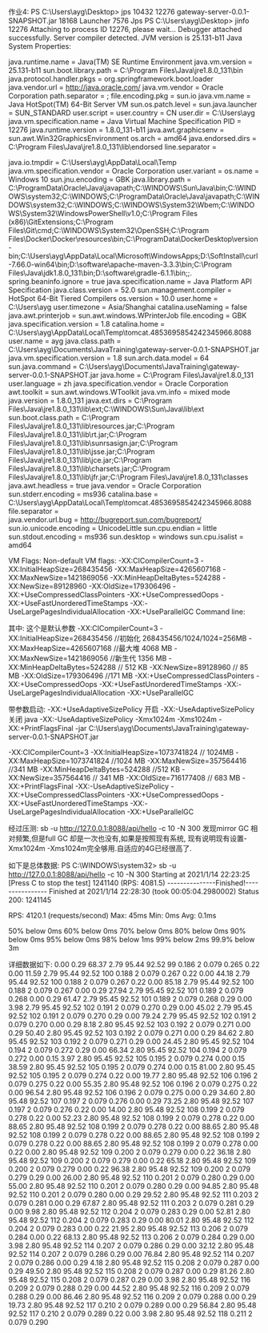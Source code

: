 作业4:
PS C:\Users\ayg\Desktop> jps
10432
12276 gateway-server-0.0.1-SNAPSHOT.jar
18168 Launcher
7576 Jps
PS C:\Users\ayg\Desktop> jinfo 12276
Attaching to process ID 12276, please wait...
Debugger attached successfully.
Server compiler detected.
JVM version is 25.131-b11
Java System Properties:

java.runtime.name = Java(TM) SE Runtime Environment
java.vm.version = 25.131-b11
sun.boot.library.path = C:\Program Files\Java\jre1.8.0_131\bin
java.protocol.handler.pkgs = org.springframework.boot.loader
java.vendor.url = http://java.oracle.com/
java.vm.vendor = Oracle Corporation
path.separator = ;
file.encoding.pkg = sun.io
java.vm.name = Java HotSpot(TM) 64-Bit Server VM
sun.os.patch.level =
sun.java.launcher = SUN_STANDARD
user.script =
user.country = CN
user.dir = C:\Users\ayg
java.vm.specification.name = Java Virtual Machine Specification
PID = 12276
java.runtime.version = 1.8.0_131-b11
java.awt.graphicsenv = sun.awt.Win32GraphicsEnvironment
os.arch = amd64
java.endorsed.dirs = C:\Program Files\Java\jre1.8.0_131\lib\endorsed
line.separator =

java.io.tmpdir = C:\Users\ayg\AppData\Local\Temp\
java.vm.specification.vendor = Oracle Corporation
user.variant =
os.name = Windows 10
sun.jnu.encoding = GBK
java.library.path = C:\ProgramData\Oracle\Java\javapath;C:\WINDOWS\Sun\Java\bin;C:\WINDOWS\system32;C:\WINDOWS;C:\ProgramData\Oracle\Java\javapath;C:\WINDOWS\system32;C:\WINDOWS;C:\WINDOWS\System32\Wbem;C:\WINDOWS\System32\WindowsPowerShell\v1.0\;C:\Program Files (x86)\GitExtensions\;C:\Program Files\Git\cmd;C:\WINDOWS\System32\OpenSSH\;C:\Program Files\Docker\Docker\resources\bin;C:\ProgramData\DockerDesktop\version-bin;C:\Users\ayg\AppData\Local\Microsoft\WindowsApps;D:\SoftInstall\curl-7.66.0-win64\bin;D:\software\apache-maven-3.3.3\bin;C:\Program Files\Java\jdk1.8.0_131\\bin;D:\software\gradle-6.1.1\bin;;.
spring.beaninfo.ignore = true
java.specification.name = Java Platform API Specification
java.class.version = 52.0
sun.management.compiler = HotSpot 64-Bit Tiered Compilers
os.version = 10.0
user.home = C:\Users\ayg
user.timezone = Asia/Shanghai
catalina.useNaming = false
java.awt.printerjob = sun.awt.windows.WPrinterJob
file.encoding = GBK
java.specification.version = 1.8
catalina.home = C:\Users\ayg\AppData\Local\Temp\tomcat.4853695854242345966.8088
user.name = ayg
java.class.path = C:\Users\ayg\Documents\JavaTraining\gateway-server-0.0.1-SNAPSHOT.jar
java.vm.specification.version = 1.8
sun.arch.data.model = 64
sun.java.command = C:\Users\ayg\Documents\JavaTraining\gateway-server-0.0.1-SNAPSHOT.jar
java.home = C:\Program Files\Java\jre1.8.0_131
user.language = zh
java.specification.vendor = Oracle Corporation
awt.toolkit = sun.awt.windows.WToolkit
java.vm.info = mixed mode
java.version = 1.8.0_131
java.ext.dirs = C:\Program Files\Java\jre1.8.0_131\lib\ext;C:\WINDOWS\Sun\Java\lib\ext
sun.boot.class.path = C:\Program Files\Java\jre1.8.0_131\lib\resources.jar;C:\Program Files\Java\jre1.8.0_131\lib\rt.jar;C:\Program Files\Java\jre1.8.0_131\lib\sunrsasign.jar;C:\Program Files\Java\jre1.8.0_131\lib\jsse.jar;C:\Program Files\Java\jre1.8.0_131\lib\jce.jar;C:\Program Files\Java\jre1.8.0_131\lib\charsets.jar;C:\Program Files\Java\jre1.8.0_131\lib\jfr.jar;C:\Program Files\Java\jre1.8.0_131\classes
java.awt.headless = true
java.vendor = Oracle Corporation
sun.stderr.encoding = ms936
catalina.base = C:\Users\ayg\AppData\Local\Temp\tomcat.4853695854242345966.8088
file.separator = \
java.vendor.url.bug = http://bugreport.sun.com/bugreport/
sun.io.unicode.encoding = UnicodeLittle
sun.cpu.endian = little
sun.stdout.encoding = ms936
sun.desktop = windows
sun.cpu.isalist = amd64

VM Flags:
Non-default VM flags: -XX:CICompilerCount=3 -XX:InitialHeapSize=268435456 -XX:MaxHeapSize=4265607168 -XX:MaxNewSize=1421869056 -XX:MinHeapDeltaBytes=524288 -XX:NewSize=89128960 -XX:OldSize=179306496 -XX:+UseCompressedClassPointers -XX:+UseCompressedOops -XX:+UseFastUnorderedTimeStamps -XX:-UseLargePagesIndividualAllocation -XX:+UseParallelGC
Command line:

其中: 这个是默认参数 
-XX:CICompilerCount=3 
-XX:InitialHeapSize=268435456  //初始化 268435456/1024/1024=256MB
-XX:MaxHeapSize=4265607168  //最大堆 4068 MB
-XX:MaxNewSize=1421869056  //新生代 1356 MB
-XX:MinHeapDeltaBytes=524288  // 512 KB
-XX:NewSize=89128960  // 85 MB
-XX:OldSize=179306496  //171 MB
-XX:+UseCompressedClassPointers 
-XX:+UseCompressedOops 
-XX:+UseFastUnorderedTimeStamps 
-XX:-UseLargePagesIndividualAllocation 
-XX:+UseParallelGC

带参数启动:
-XX:+UseAdaptiveSizePolicy 开启
-XX:-UseAdaptiveSizePolicy 关闭
java -XX:-UseAdaptiveSizePolicy -Xmx1024m -Xms1024m  -XX:+PrintFlagsFinal -jar  C:\Users\ayg\Documents\JavaTraining\gateway-server-0.0.1-SNAPSHOT.jar

-XX:CICompilerCount=3 
-XX:InitialHeapSize=1073741824  // 1024MB
-XX:MaxHeapSize=1073741824  //1024 MB
-XX:MaxNewSize=357564416  //341 MB
-XX:MinHeapDeltaBytes=524288 //512 KB
-XX:NewSize=357564416  // 341 MB
-XX:OldSize=716177408  // 683 MB
-XX:+PrintFlagsFinal 
-XX:-UseAdaptiveSizePolicy 
-XX:+UseCompressedClassPointers 
-XX:+UseCompressedOops 
-XX:+UseFastUnorderedTimeStamps 
-XX:-UseLargePagesIndividualAllocation 
-XX:+UseParallelGC

经过压测:
sb -u http://127.0.0.1:8088/api/hello  -c 10 -N 300
发现mirror GC 相对频繁,但是full GC 却是一次也没有,如果是按照现有系统,
现有说明现有设置-Xmx1024m -Xms1024m完全够用.自适应的4G已经很高了.

如下是总体数据:
PS C:\WINDOWS\system32> sb -u http://127.0.0.1:8088/api/hello  -c 10 -N 300
Starting at 2021/1/14 22:23:25
[Press C to stop the test]
1241140 (RPS: 4081.5)
---------------Finished!----------------
Finished at 2021/1/14 22:28:30 (took 00:05:04.2980002)
Status 200:    1241145

RPS: 4120.1 (requests/second)
Max: 45ms
Min: 0ms
Avg: 0.1ms

  50%   below 0ms
  60%   below 0ms
  70%   below 0ms
  80%   below 0ms
  90%   below 0ms
  95%   below 0ms
  98%   below 1ms
  99%   below 2ms
99.9%   below 3m

详细数据如下:
 0.00   0.29  68.37   2.79  95.44  92.52     99    0.186     2    0.079    0.265
  0.22   0.00  11.59   2.79  95.44  92.52    100    0.188     2    0.079    0.267
  0.22   0.00  44.18   2.79  95.44  92.52    100    0.188     2    0.079    0.267
  0.22   0.00  85.18   2.79  95.44  92.52    100    0.188     2    0.079    0.267
  0.00   0.29  27.94   2.79  95.45  92.52    101    0.189     2    0.079    0.268
  0.00   0.29  61.47   2.79  95.45  92.52    101    0.189     2    0.079    0.268
  0.29   0.00   3.98   2.79  95.45  92.52    102    0.191     2    0.079    0.270
  0.29   0.00  45.02   2.79  95.45  92.52    102    0.191     2    0.079    0.270
  0.29   0.00  79.24   2.79  95.45  92.52    102    0.191     2    0.079    0.270
  0.00   0.29   8.18   2.80  95.45  92.52    103    0.192     2    0.079    0.271
  0.00   0.29  50.40   2.80  95.45  92.52    103    0.192     2    0.079    0.271
  0.00   0.29  84.62   2.80  95.45  92.52    103    0.192     2    0.079    0.271
  0.29   0.00  24.45   2.80  95.45  92.52    104    0.194     2    0.079    0.272
  0.29   0.00  66.34   2.80  95.45  92.52    104    0.194     2    0.079    0.272
  0.00   0.15   3.97   2.80  95.45  92.52    105    0.195     2    0.079    0.274
  0.00   0.15  38.59   2.80  95.45  92.52    105    0.195     2    0.079    0.274
  0.00   0.15  81.00   2.80  95.45  92.52    105    0.195     2    0.079    0.274
  0.22   0.00  19.77   2.80  95.48  92.52    106    0.196     2    0.079    0.275
  0.22   0.00  55.35   2.80  95.48  92.52    106    0.196     2    0.079    0.275
  0.22   0.00  96.54   2.80  95.48  92.52    106    0.196     2    0.079    0.275
  0.00   0.29  34.60   2.80  95.48  92.52    107    0.197     2    0.079    0.276
  0.00   0.29  73.25   2.80  95.48  92.52    107    0.197     2    0.079    0.276
  0.22   0.00  14.00   2.80  95.48  92.52    108    0.199     2    0.079    0.278
  0.22   0.00  52.23   2.80  95.48  92.52    108    0.199     2    0.079    0.278
  0.22   0.00  88.65   2.80  95.48  92.52    108    0.199     2    0.079    0.278
  0.22   0.00  88.65   2.80  95.48  92.52    108    0.199     2    0.079    0.278
  0.22   0.00  88.65   2.80  95.48  92.52    108    0.199     2    0.079    0.278
  0.22   0.00  88.65   2.80  95.48  92.52    108    0.199     2    0.079    0.278
  0.00   0.22   0.00   2.80  95.48  92.52    109    0.200     2    0.079    0.279
  0.00   0.22  36.18   2.80  95.48  92.52    109    0.200     2    0.079    0.279
  0.00   0.22  65.18   2.80  95.48  92.52    109    0.200     2    0.079    0.279
  0.00   0.22  96.38   2.80  95.48  92.52    109    0.200     2    0.079    0.279
  0.29   0.00  26.00   2.80  95.48  92.52    110    0.201     2    0.079    0.280
  0.29   0.00  55.00   2.80  95.48  92.52    110    0.201     2    0.079    0.280
  0.29   0.00  94.85   2.80  95.48  92.52    110    0.201     2    0.079    0.280
  0.00   0.29  29.52   2.80  95.48  92.52    111    0.203     2    0.079    0.281
  0.00   0.29  67.87   2.80  95.48  92.52    111    0.203     2    0.079    0.281
  0.29   0.00   9.98   2.80  95.48  92.52    112    0.204     2    0.079    0.283
  0.29   0.00  52.81   2.80  95.48  92.52    112    0.204     2    0.079    0.283
  0.29   0.00  80.01   2.80  95.48  92.52    112    0.204     2    0.079    0.283
  0.00   0.22  21.95   2.80  95.48  92.52    113    0.206     2    0.079    0.284
  0.00   0.22  68.13   2.80  95.48  92.52    113    0.206     2    0.079    0.284
  0.29   0.00   3.98   2.80  95.48  92.52    114    0.207     2    0.079    0.286
  0.29   0.00  32.12   2.80  95.48  92.52    114    0.207     2    0.079    0.286
  0.29   0.00  76.84   2.80  95.48  92.52    114    0.207     2    0.079    0.286
  0.00   0.29   4.18   2.80  95.48  92.52    115    0.208     2    0.079    0.287
  0.00   0.29  49.50   2.80  95.48  92.52    115    0.208     2    0.079    0.287
  0.00   0.29  81.26   2.80  95.48  92.52    115    0.208     2    0.079    0.287
  0.29   0.00   3.98   2.80  95.48  92.52    116    0.209     2    0.079    0.288
  0.29   0.00  44.52   2.80  95.48  92.52    116    0.209     2    0.079    0.288
  0.29   0.00  86.46   2.80  95.48  92.52    116    0.209     2    0.079    0.288
  0.00   0.29  19.73   2.80  95.48  92.52    117    0.210     2    0.079    0.289
  0.00   0.29  56.84   2.80  95.48  92.52    117    0.210     2    0.079    0.289
  0.22   0.00   3.98   2.80  95.48  92.52    118    0.211     2    0.079    0.290
  
  
